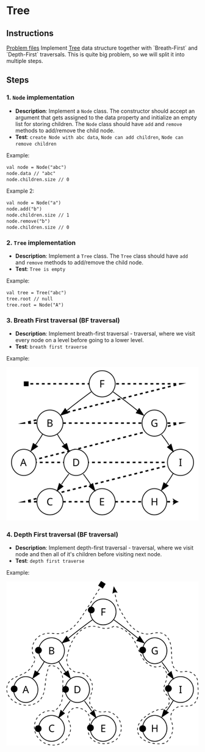 # Tree

## Instructions

[Problem files](.) Implement [Tree](https://en.wikipedia.org/wiki/Tree_(data_structure)) data structure together with `Breath-First` and
`Depth-First` traversals. This is quite big problem, so we will split it into multiple steps.

## Steps

### 1. `Node` implementation

* **Description**: Implement a `Node` class. The constructor should accept an argument that gets assigned to the data property and initialize
  an empty list for storing children. The `Node` class should have `add` and `remove` methods to add/remove the child node.
* **Test**: `create Node with abc data`,
            `Node can add children`,
            `Node can remove children`

Example:

```
val node = Node("abc")
node.data // "abc"
node.children.size // 0
```

Example 2:

```
val node = Node("a")
node.add("b")
node.children.size // 1
node.remove("b")
node.children.size // 0
```

### 2. `Tree` implementation

* **Description**: Implement a `Tree` class. The `Tree` class should have `add` and `remove` methods to add/remove the child node.
* **Test**: `Tree is empty`

Example:

```
val tree = Tree("abc")
tree.root // null
tree.root = Node("A")
```

### 3. Breath First traversal (BF traversal)

* **Description**: Implement breath-first traversal - traversal, where we visit every node on a level before going to a lower
  level.
* **Test**: `breath first traverse`

Example:

<img src="./misc/breadth_first_traversal.svg">

### 4. Depth First traversal (BF traversal)

* **Description**: Implement depth-first traversal - traversal, where we visit node and then all of it's children before visiting next
  node.
* **Test**: `depth first traverse`

Example:

<img src="./misc/depth_first_traversal.svg">
